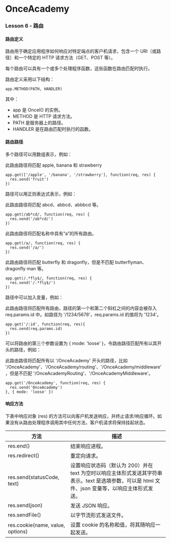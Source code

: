 # OnceAcademy
### Lesson 6 - 路由    
#### 路由定义  

路由用于确定应用程序如何响应对特定端点的客户机请求，包含一个 URI（或路径）和一个特定的 HTTP 请求方法（GET、POST 等）。  
  
每个路由可以具有一个或多个处理程序函数，这些函数在路由匹配时执行。  
  
路由定义采用以下结构：  
  
    app.METHOD(PATH, HANDLER)

其中：  
  - app 是 OnceIO 的实例。  
  - METHOD 是 HTTP 请求方法。  
  - PATH 是服务器上的路径。  
  - HANDLER 是在路由匹配时执行的函数。

#### 路由路径  

多个路径可以用数组表示，例如：  
  
此路由路径将匹配 apple, banana 和 strawberry

    app.get(['/apple', '/banana', '/strawberry'], function(req, res) {
      res.send('fruit')
    })

路径可以用正则表达式表示，例如：
  
此路由路径将匹配 abcd、abbcd、abbbcd 等。  

    app.get(/ab*cd/, function(req, res) {
      res.send('/ab*cd/')
    })  

此路由路径将匹配名称中具有“a”的所有路由。  

    app.get(/a/, function(req, res) {
      res.send('/a/')
    })

此路由路径将匹配 butterfly 和 dragonfly，但是不匹配 butterflyman、dragonfly man 等。  

    app.get(/.*fly$/, function(req, res) {
      res.send('/.*fly$/')
    })

路径中可以加入变量，例如：  

此路由路径将匹配所有路由，路径的第一个和第二个斜杠之间的内容会被存入 req.params.id 中。如路径为 '/1234/5678'，req.params.id 的值将为 '1234'。
    
    app.get('/:id', function(req, res){
      res.send(req.params.id)
    })

可以将路由的第三个参数设置为 { mode: 'loose' }，令路由路径匹配所有以其开头的路径，例如：  
  
此路由路径将匹配所有以 '/OnceAcademy' 开头的路径，比如 '/OnceAcademy'、'/OnceAcademy/routing'、'/OnceAcademy/middleware'，但是不匹配 '/OnceAcademyRouting'、'/OnceAcademyMiddleware'。

    app.get('/OnceAcademy', function(req, res) {
      res.send('OnceAcademy')
    }, { mode: 'loose' })



#### 响应方法
下表中响应对象 (res) 的方法可以向客户机发送响应，并终止请求/响应循环。如果没有从路由处理程序调用其中任何方法，客户机请求将保持挂起状态。  
  
| 方法                             | 描述                                                |
| -------------------------------- | --------------------------------------------------- |
| res.end()                        | 结束响应进程。                                      |
| res.redirect()                   | 重定向请求。                                        |
| res.send(statusCode, text)       | 设置响应状态码（默认为 200）并在 text 为空时以响应主体形式发送其字符串表示。text 是选填参数，可以是 html 文件、json 变量等，以响应主体形式发送。                                                             |
| res.send(json)                   | 发送 JSON 响应。                                    |
| res.sendFile()                   | 以字节流形式发送文件。                              |
| res.cookie(name, value, options) | 设置 cookie 的名称和值，将其随响应一起发送。        |





